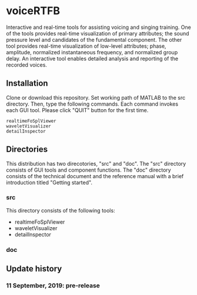 # voiceRTFB
Interactive and real-time tools for assisting voicing and singing training. One of the tools provides real-time visualization of primary attributes; the sound pressure level and candidates of the fundamental component. The other tool provides real-time visualization of low-level attributes; phase, amplitude, normalized instantaneous frequency, and normalized group delay. An interactive tool enables detailed analysis and reporting of the recorded voices.

## Installation

Clone or download this repository. Set working path of MATLAB to the src directory. Then, type the following commands. Each command invokes each GUI tool. Please click "QUIT" button for the first time.

```
realtimeFoSplViewer
waveletVisualizer
detailInspector
```

## Directories

This distribution has two direcotories, "src" and "doc". The "src" directory consists of GUI tools and component functions. The "doc" directory consists of the technical document and the reference manual with a brief introduction titled "Getting started".

### src

This directory consists of the following tools:

* realtimeFoSplViewer
* waveletVisualizer
* detailInspector

### doc

## Update history

### 11 September, 2019: pre-release
